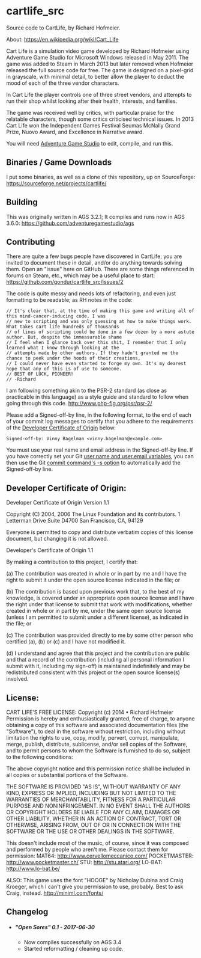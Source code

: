 # cartlife_src
Source code to CartLife, by Richard Hofmeier.

About: https://en.wikipedia.org/wiki/Cart_Life

Cart Life is a simulation video game developed by Richard Hofmeier using Adventure Game Studio for Microsoft Windows released in May 2011. The game was added to Steam in March 2013 but later removed when Hofmeier released the full source code for free. The game is designed on a pixel-grid in grayscale, with minimal detail, to better allow the player to deduct the mood of each of the three vendor characters.

In Cart Life the player controls one of three street vendors, and attempts to run their shop whilst looking after their health, interests, and families.

The game was received well by critics, with particular praise for the relatable characters, though some critics criticised technical issues. In 2013 Cart Life won the Independent Games Festival Seumas McNally Grand Prize, Nuovo Award, and Excellence in Narrative award.

You will need [Adventure Game Studio](http://www.adventuregamestudio.co.uk/) to edit, compile, and run this.

## Binaries / Game Downloads

I put some binaries, as well as a clone of this repository, up on SourceForge:
https://sourceforge.net/projects/cartlife/

## Building

This was originally written in AGS 3.2.1; It compiles and runs now in AGS 3.6.0:
https://github.com/adventuregamestudio/ags


## Contributing

There are quite a few bugs people have discovered in CartLife; you are invited to document these in detail, and/or do anything towards solving them.  Open an "issue" here on GitHub.  There are some things referenced in forums on Steam, etc., which may be a useful place to start: https://github.com/gondur/cartlife_src/issues/2

The code is quite messy and needs lots of refactoring, and even just formatting to be readable; as RH notes in the code:
```
// It's clear that, at the time of making this game and writing all of this mind-cancer-inducing code, I was
// new to scripting and was only guessing at how to make things work. What takes cart life hundreds of thousands
// of lines of scripting could be done in a few dozen by a more astute author. But, despite the immeasurable shame
// I feel when I glance back over this shit, I remember that I only learned what I know through looking at the
// attempts made by other authors. If they hadn't granted me the chance to peek under the hoods of their creations,
// I could never have even started to forge my own. It's my dearest hope that any of this is of use to someone.
// BEST OF LUCK, PIONEER!
// -Richard
```

I am following something akin to the PSR-2 standard (as close as practicable in this language) as a style guide and standard to follow when going through this code. http://www.php-fig.org/psr/psr-2/  

Please add a Signed-off-by line, in the following format, to the end of each of your commit log messages to certify that you adhere to the requirements of the [Developer Certificate of Origin](https://julien.ponge.org/blog/developer-certificate-of-origin-versus-contributor-license-agreements/) below:
```
Signed-off-by: Vinny Bagelman <vinny.bagelman@example.com>
```
You must use your real name and email address in the Signed-off-by line. If you have correctly set your Git [user.name and user.email variables](https://git-scm.com/docs/git-config#Documentation/git-config.txt-username), you can then use the Git [commit command's -s option](https://git-scm.com/docs/git-commit#Documentation/git-commit.txt--s) to automatically add the Signed-off-by line.

## Developer Certificate of Origin:

Developer Certificate of Origin
Version 1.1

Copyright (C) 2004, 2006 The Linux Foundation and its contributors.
1 Letterman Drive
Suite D4700
San Francisco, CA, 94129

Everyone is permitted to copy and distribute verbatim copies of this
license document, but changing it is not allowed.


Developer's Certificate of Origin 1.1

By making a contribution to this project, I certify that:

(a) The contribution was created in whole or in part by me and I
    have the right to submit it under the open source license
    indicated in the file; or

(b) The contribution is based upon previous work that, to the best
    of my knowledge, is covered under an appropriate open source
    license and I have the right under that license to submit that
    work with modifications, whether created in whole or in part
    by me, under the same open source license (unless I am
    permitted to submit under a different license), as indicated
    in the file; or

(c) The contribution was provided directly to me by some other
    person who certified (a), (b) or (c) and I have not modified
    it.

(d) I understand and agree that this project and the contribution
    are public and that a record of the contribution (including all
    personal information I submit with it, including my sign-off) is
    maintained indefinitely and may be redistributed consistent with
    this project or the open source license(s) involved.

## License:

CART LIFE'S FREE LICENSE: Copyright (c) 2014 • Richard Hofmeier Permission is hereby and enthusiastically granted, free of charge, to anyone obtaining a copy of this software and associated documentation files (the "Software"), to deal in the software without restriction, including without limitation the rights to use, copy, modify, pervert, corrupt, manipulate, merge, publish, distribute, sublicense, and/or sell copies of the Software, and to permit persons to whom the Software is furnished to do so, subject to the following conditions:

The above copyright notice and this permission notice shall be included in all copies or substantial portions of the Software.

THE SOFTWARE IS PROVIDED "AS IS", WITHOUT WARRANTY OF ANY KIND, EXPRESS OR IMPLIED, INCLUDING BUT NOT LIMITED TO THE WARRANTIES OF MERCHANTABILITY, FITNESS FOR A PARTICULAR PURPOSE AND NONINFRINGEMENT. IN NO EVENT SHALL THE AUTHORS OR COPYRIGHT HOLDERS BE LIABLE FOR ANY CLAIM, DAMAGES OR OTHER LIABILITY, WHETHER IN AN ACTION OF CONTRACT, TORT OR OTHERWISE, ARISING FROM, OUT OF OR IN CONNECTION WITH THE SOFTWARE OR THE USE OR OTHER DEALINGS IN THE SOFTWARE.

This doesn't include most of the music, of course, since it was composed and performed by people who aren't me. Please contact them for permission: MAT64: http://www.cervellomeccanico.com/ POCKETMASTER: http://www.pocketmaster.ch/ STU: http://stu.atari.org/ LO-BAT: http://www.lo-bat.be/

ALSO: This game uses the font "HOOGE" by Nicholay Dubina and Craig Kroeger, which I can't give you permission to use, probably. Best to ask Craig, instead. http://miniml.com/fonts/


## Changelog

- #####  "Open Sores" 0.1 - 2017-06-30
    - Now compiles successfully on AGS 3.4
    - Started reformatting / cleaning up code.
